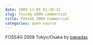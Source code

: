 ```yaml
---
date: 2009-11-05 01:35:31
slug: foss4g-2009-commercial
title: FOSS4G 2009 Commercial
categories: open source
---
```





FOSS4G 2009 Tokyo/Osaka by [papadas](http://www.youtube.com/user/papadas)
